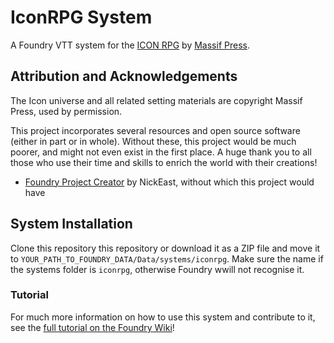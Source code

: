 # IconRPG System

A Foundry VTT system for the [ICON RPG](https://massif-press.itch.io/icon) by [Massif Press](https://massif-press.itch.io/). 

## Attribution and Acknowledgements
The Icon universe and all related setting materials are copyright Massif Press, used by permission.

This project incorporates several resources and open source software (either in part or in whole). Without these, this project would be much poorer, and might not even exist in the first place. A huge thank you to all those who use their time and skills to enrich the world with their creations!
* [Foundry Project Creator](https://gitlab.com/foundry-projects/foundry-pc) by NickEast, without which this project would have 

## System Installation
Clone this repository this repository or download it as a ZIP file and move it to ```YOUR_PATH_TO_FOUNDRY_DATA/Data/systems/iconrpg```. Make sure the name if the systems folder is ```iconrpg```, otherwise Foundry wwill not recognise it.


### Tutorial

For much more information on how to use this system and contribute to it, see the [full tutorial on the Foundry Wiki](https://foundryvtt.wiki/en/development/guides/SD-tutorial)!